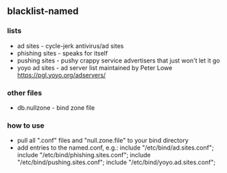 ## blacklist-named

### lists
* ad sites - cycle-jerk antivirus/ad sites
* phishing sites - speaks for itself
* pushing sites - pushy crappy service advertisers that just won't let it go
* yoyo ad sites - ad server list maintained by Peter Lowe https://pgl.yoyo.org/adservers/

### other files
* db.nullzone - bind zone file

### how to use
* pull all ".conf" files and "null.zone.file" to your bind directory
* add entries to the named.conf, e.g.:
  include "/etc/bind/ad.sites.conf";
  include "/etc/bind/phishing.sites.conf";
  include "/etc/bind/pushing.sites.conf";
  include "/etc/bind/yoyo.ad.sites.conf";
